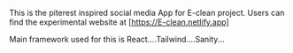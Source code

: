 This is the piterest inspired social media App for E-clean project. Users can find the experimental website at [https://E-clean.netlify.app]

Main framework used for this is React....Tailwind....Sanity...

